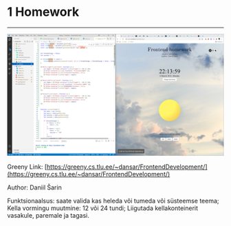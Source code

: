 # 1 Homework

---
![screenshotpng.png](./images/Untitleasdfasdfd.png)

Greeny Link: [https://greeny.cs.tlu.ee/~dansar/FrontendDevelopment/](https://greeny.cs.tlu.ee/~dansar/FrontendDevelopment/)

Author: Daniil Šarin

Funktsionaalsus: saate valida kas heleda või tumeda või süsteemse teema; Kella vormingu muutmine: 12 või 24 tundi; Liigutada kellakonteinerit vasakule, paremale ja tagasi.